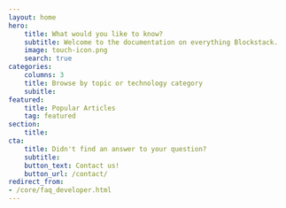 ```yaml
---
layout: home
hero:
    title: What would you like to know?
    subtitle: Welcome to the documentation on everything Blockstack.
    image: touch-icon.png
    search: true
categories:
    columns: 3
    title: Browse by topic or technology category
    subitle:
featured:
    title: Popular Articles
    tag: featured
section:
    title:
cta:
    title: Didn't find an answer to your question?
    subtitle:
    button_text: Contact us!
    button_url: /contact/
redirect_from: 
- /core/faq_developer.html
---
```


